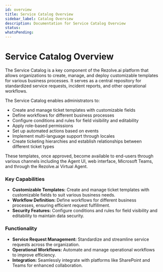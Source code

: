 ```yaml
---
id: overview
title: Service Catalog Overview
sidebar_label: Catalog Overview
description: Documentation for Service Catalog Overview
status: 
whatsPending: 
---
```


# Service Catalog Overview

The Service Catalog is a key component of the Rezolve.ai platform that allows organizations to create, manage, and deploy customizable templates for various business processes. It serves as a central repository for standardized service requests, incident reports, and other operational workflows.

The Service Catalog enables administrators to:

- Create and manage ticket templates with customizable fields
- Define workflows for different business processes
- Configure conditions and rules for field visibility and editability
- Apply role-based permissions
- Set up automated actions based on events
- Implement multi-language support through locales
- Create ticketing hierarchies and establish relationships between different ticket types

These templates, once approved, become available to end-users through various channels including the Agent UI, web interface, Microsoft Teams, and through the Rezolve.ai Virtual Agent.

### Key Capabilities

- **Customizable Templates:** Create and manage ticket templates with customizable fields to suit various business needs.
- **Workflow Definition:** Define workflows for different business processes, ensuring efficient request fulfillment.
- **Security Features:** Configure conditions and rules for field visibility and editability to maintain data security.

### Functionality

- **Service Request Management:** Standardize and streamline service requests across the organization.
- **Operational Workflows:** Automate and manage operational workflows to improve efficiency.
- **Integration:** Seamlessly integrate with platforms like SharePoint and Teams for enhanced collaboration.
